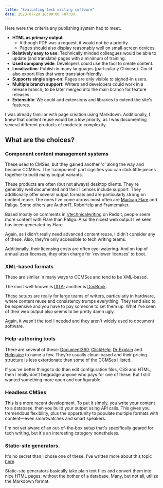 ```yaml
---
title: "Evaluating tech writing software"
date: 2023-07-20 10:00:00 +07:00
---
```

Here were the criteria any publishing system had to meet.

* **HTML as primary output**
  * Although PDF was a request, it would not be a priority.
  * Pages should also display reasonably well on small-screen devices.
* **Relatively easy to use**: Technically minded colleagues would be able to update (and translate) pages with a minimum of training.
* **Used company wide**: Developers could use the tool to create content.
* **Localization**: Publish in many languages (particularly Chinese). Could also export files that were translator-friendly.
* **Supports single sign-on**: Pages are only visible to signed-in users.
* **Multiple branch support**: Writers and developers could work in a release branch, to be later merged into the main branch for feature releases.
* **Extensible**: We could add extensions and libraries to extend the site's features.

I was already familiar with page creation using Markdown. Additionally, I knew that content reuse would be a low priority, as I was documenting several different products of moderate complexity.

## What are the choices?

### Component content management systems

These used to CMSes, but they gained another 'c' along the way and became CCMSes. The 'component' part signifies you can stick little pieces together to build many output variants.

These products are often (but not always) desktop clients. They're generally well documented and their licenses include support. They additionally offer several output formats and are particularly strong on content reuse. The ones I've come across most often are [Madcap Flare](https://www.madcapsoftware.com/products/flare/) and [Paligo](https://paligo.net/). Some others are AuthorIT, RoboHelp and Framemaker.

Based mostly on comments in [r/technicalwriting](https://www.reddit.com/r/technicalwriting/) on Reddit, people seem more content with Flare than Paligo. Also the nicest web output I've seen has been generated by Flare.

Again, as I didn't really need advanced content reuse, I didn't consider any of these. Also, they're only accessible to tech writing teams. 

Additionally, their licensing costs are often eye-watering. And on top of annual user licenses, they often charge for 'reviewer licenses' to boot.

### XML-based formats

These are similar in many ways to CCMSes and tend to be XML-based.

The most well-known is [DITA](https://en.wikipedia.org/wiki/Darwin_Information_Typing_Architecture); another is [DocBook](https://docbook.org/).

These setups are really for large teams of writers, particularly in hardware, where content reuse and consistency trumps everything. They tend also to be expensive and you have to pay someone to set them up. What I've seen of their web output also seems to be pretty damn ugly.

Again, it wasn't the tool I needed and they aren't widely used to document software.

### Help-authoring tools

There are several of these: [Document360](https://document360.com/), [ClickHelp](https://clickhelp.com/), [Dr Explain](https://www.drexplain.com/) and [Helpjuice](https://helpjuice.com/) to name a few. They're usually cloud-based and their pricing structure is less extortionate than some of the CCMSes I listed.

If you've better things to do than edit configuration files, CSS and HTML, then I really don't begrudge anyone who pays for one of these. But I still wanted something more open and configurable.

### Headless CMSes

This is a more recent development. To put it simply, you write your content to a database, then you build your output using API calls. This gives you tremendous flexibility, plus the opportunity to populate multiple formats with content—even smartwatches and smart speakers.

I'm not yet aware of an out-of-the-box setup that's specifically geared for tech writing, but it's an interesting category nonetheless.

### Static-site generators.

It's no secret than I chose one of these. I've written more about this topic [here]().

Static-site generators basically take plain text files and convert them into nice HTML pages, without the bother of a database. Many, but not all, utilize the Markdown format.